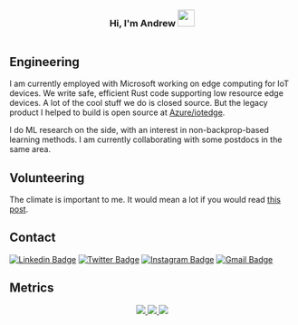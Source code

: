 <h3 align="center">Hi, I'm Andrew <img src = "https://raw.githubusercontent.com/MartinHeinz/MartinHeinz/master/wave.gif" width = 30px> </h3>

<p align="left"> <img src="https://komarev.com/ghpvc/?username=and-rewsmith&label=Profile%20views&color=0e75b6&style=flat" alt="" />
</p>


## Engineering
I am currently employed with Microsoft working on edge computing for IoT devices. We write safe, efficient Rust code supporting low resource edge devices. A lot of the cool stuff we do is closed source. But the legacy product I helped to build is open source at [Azure/iotedge](https://github.com/Azure/iotedge/graphs/contributors).

I do ML research on the side, with an interest in non-backprop-based learning methods. I am currently collaborating with some postdocs in the same area.


## Volunteering
The climate is important to me. It would mean a lot if you would read [this post](https://np.reddit.com/r/worldnews/comments/bxgd5p/single_most_important_stat_on_the_planet_alarm_as/eq6bvl0/).

## Contact
[![Linkedin Badge](https://img.shields.io/badge/-AndrewSmith-blue?style=flat-square&logo=Linkedin&logoColor=white&link=https://www.linkedin.com/in/and-rewsmith/)](https://www.linkedin.com/in/and-rewsmith/)
[![Twitter Badge](https://img.shields.io/badge/-AndrewSmith-blue?style=flat-square&logo=Twitter&logoColor=white&link=https://https://twitter.com/yo_smit/)](https://www.twitter.com/yo_smit/)
[![Instagram Badge](https://img.shields.io/badge/-and.rewsmith-e4405f?style=flat-square&logo=Instagram&logoColor=white&link=https://www.instagram.com/and.rewsmith/)](https://www.instagram.com/and.rewsmith/)
[![Gmail Badge](https://img.shields.io/badge/-andrew.smith.recruiting@gmail.com-d14836?style=flat-square&logo=Gmail&logoColor=white&link=mailto:andrew.smith.recruiting@gmail.com)](mailto:andrew.smith.recruiting@gmail.com)

## Metrics
<metrics drowdown>
<p align="center">
  <a href="https://github.com/and-rewsmith">
    <img src="http://github-profile-summary-cards.vercel.app/api/cards/profile-details?username=and-rewsmith&theme=transparent" />
  </a>
  <a href="https://github.com/and-rewsmith">
    <img src="https://github-readme-streak-stats.herokuapp.com/?user=and-rewsmith&hide_border=true&card_width=338&theme=transparent" />
  </a>
  <a href="https://github.com/and-rewsmith">
    <img src="http://github-profile-summary-cards.vercel.app/api/cards/stats?username=and-rewsmith&theme=transparent" />
  </a>
</p>
</details>
